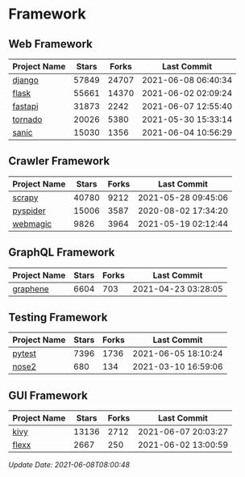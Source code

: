 # Framework

## Web Framework
| Project Name | Stars | Forks | Last Commit |
| ------------ | ----- | ----- | ----------- |
| [django](https://github.com/django/django) | 57849 | 24707 | 2021-06-08 06:40:34 |
| [flask](https://github.com/pallets/flask) | 55661 | 14370 | 2021-06-02 02:09:24 |
| [fastapi](https://github.com/tiangolo/fastapi) | 31873 | 2242 | 2021-06-07 12:55:40 |
| [tornado](https://github.com/tornadoweb/tornado) | 20026 | 5380 | 2021-05-30 15:33:14 |
| [sanic](https://github.com/sanic-org/sanic) | 15030 | 1356 | 2021-06-04 10:56:29 |

## Crawler Framework
| Project Name | Stars | Forks | Last Commit |
| ------------ | ----- | ----- | ----------- |
| [scrapy](https://github.com/scrapy/scrapy) | 40780 | 9212 | 2021-05-28 09:45:06 |
| [pyspider](https://github.com/binux/pyspider) | 15006 | 3587 | 2020-08-02 17:34:20 |
| [webmagic](https://github.com/code4craft/webmagic) | 9826 | 3964 | 2021-05-19 02:12:44 |

## GraphQL Framework
| Project Name | Stars | Forks | Last Commit |
| ------------ | ----- | ----- | ----------- |
| [graphene](https://github.com/graphql-python/graphene) | 6604 | 703 | 2021-04-23 03:28:05 |

## Testing Framework
| Project Name | Stars | Forks | Last Commit |
| ------------ | ----- | ----- | ----------- |
| [pytest](https://github.com/pytest-dev/pytest) | 7396 | 1736 | 2021-06-05 18:10:24 |
| [nose2](https://github.com/nose-devs/nose2) | 680 | 134 | 2021-03-10 16:59:06 |

## GUI Framework
| Project Name | Stars | Forks | Last Commit |
| ------------ | ----- | ----- | ----------- |
| [kivy](https://github.com/kivy/kivy) | 13136 | 2712 | 2021-06-07 20:03:27 |
| [flexx](https://github.com/flexxui/flexx) | 2667 | 250 | 2021-06-02 13:00:59 |

*Update Date: 2021-06-08T08:00:48*